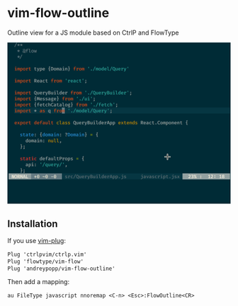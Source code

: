 # vim-flow-outline

Outline view for a JS module based on CtrlP and FlowType

![screencast][screencast]

## Installation

If you use [vim-plug][]:

    Plug 'ctrlpvim/ctrlp.vim'
    Plug 'flowtype/vim-flow'
    Plug 'andreypopp/vim-flow-outline'

Then add a mapping:

    au FileType javascript nnoremap <C-n> <Esc>:FlowOutline<CR>

[vim-plug]: https://github.com/junegunn/vim-plug
[screencast]: ./screencast.gif
